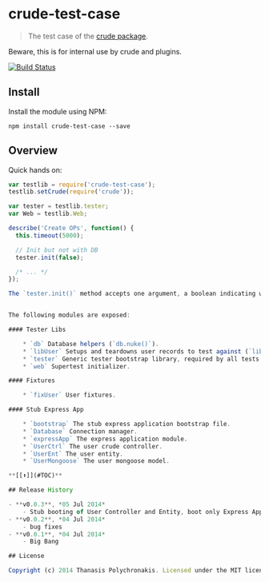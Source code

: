 # crude-test-case

> The test case of the [crude package](https://github.com/thanpolas/crude).

Beware, this is for internal use by crude and plugins.

[![Build Status](https://secure.travis-ci.org/thanpolas/crude-test-case.png?branch=master)](http://travis-ci.org/thanpolas/crude-test-case)

## Install

Install the module using NPM:

```
npm install crude-test-case --save
```

## Overview

Quick hands on:

```js
var testlib = require('crude-test-case');
testlib.setCrude(require('crude'));

var tester = testlib.tester;
var Web = testlib.Web;

describe('Create OPs', function() {
  this.timeout(5000);

  // Init but not with DB
  tester.init(false);

  /* ... */
});

The `tester.init()` method accepts one argument, a boolean indicating weather the DB should be initialized too.


The following modules are exposed:

#### Tester Libs

    * `db` Database helpers (`db.nuke()`).
    * `libUser` Setups and teardowns user records to test against (`libUser.createUser()`).
    * `tester` Generic tester bootstrap library, required by all tests.
    * `web` Supertest initializer.

#### Fixtures

    * `fixUser` User fixtures.

#### Stub Express App

    * `bootstrap` The stub express application bootstrap file.
    * `Database` Connection manager.
    * `expressApp` The express application module.
    * `UserCtrl` The user crude controller.
    * `UserEnt` The user entity.
    * `UserMongoose` The user mongoose model.

**[[⬆]](#TOC)**

## Release History

- **v0.0.3**, *05 Jul 2014*
    - Stub booting of User Controller and Entity, boot only Express App Bare.
- **v0.0.2**, *04 Jul 2014*
    - bug fixes
- **v0.0.1**, *04 Jul 2014*
    - Big Bang

## License

Copyright (c) 2014 Thanasis Polychronakis. Licensed under the MIT license.
